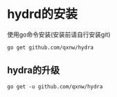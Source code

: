 # hydrd的安装

使用go命令安装(安装前请自行安装git)

```
go get github.com/qxnw/hydra
```
## hydra的升级

```
go get -u github.com/qxnw/hydra
```
